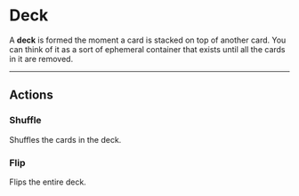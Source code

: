 # Deck

A **deck** is formed the moment a card is stacked on top of another card.
You can think of it as a sort of ephemeral container that exists until
all the cards in it are removed.

---

## Actions

### Shuffle

Shuffles the cards in the deck.

### Flip

Flips the entire deck.

